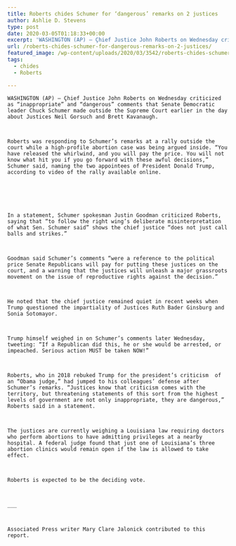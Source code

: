 ```yaml
---
title: Roberts chides Schumer for ‘dangerous’ remarks on 2 justices
author: Ashlie D. Stevens
type: post
date: 2020-03-05T01:18:33+00:00
excerpt: 'WASHINGTON (AP) — Çhief Justice John Roberts on Wednesday criticized as “inappropriate” and “dangerous” comments that Senate Democratic leader Chuck Schumer made outside the Supreme Court earlier in the day about Justices Neil Gorsuch and Brett Kavanaugh.Roberts was responding to Schumer’s remarks at a rally outside the court while a high-profile abortion case was being&hellip;'
url: /roberts-chides-schumer-for-dangerous-remarks-on-2-justices/
featured_image: /wp-content/uploads/2020/03/3542/roberts-chides-schumer-for-dangerous-remarks-on-2-justices.jpg
tags:
  - chides
  - Roberts

---
```

  
    WASHINGTON (AP) — Çhief Justice John Roberts on Wednesday criticized as “inappropriate” and “dangerous” comments that Senate Democratic leader Chuck Schumer made outside the Supreme Court earlier in the day about Justices Neil Gorsuch and Brett Kavanaugh.
  
  
  
    Roberts was responding to Schumer’s remarks at a rally outside the court while a high-profile abortion case was being argued inside. “You have released the whirlwind, and you will pay the price. You will not know what hit you if you go forward with these awful decisions,” Schumer said, naming the two appointees of President Donald Trump, according to video of the rally available online.
  
  
  
  
  
  
    In a statement, Schumer spokesman Justin Goodman criticized Roberts, saying that “to follow the right wing’s deliberate misinterpretation of what Sen. Schumer said” shows the chief justice “does not just call balls and strikes.”
  
  
  
    Goodman said Schumer’s comments “were a reference to the political price Senate Republicans will pay for putting these justices on the court, and a warning that the justices will unleash a major grassroots movement on the issue of reproductive rights against the decision.”
  
  
  
    He noted that the chief justice remained quiet in recent weeks when Trump questioned the impartiality of Justices Ruth Bader Ginsburg and Sonia Sotomayor.
  
  
  
    Trump himself weighed in on Schumer’s comments later Wednesday, tweeting: “If a Republican did this, he or she would be arrested, or impeached. Serious action MUST be taken NOW!”
  
  
  
    Roberts, who in 2018 rebuked Trump for the president’s criticism  of an “Obama judge,” had jumped to his colleagues’ defense after Schumer’s remarks. “Justices know that criticism comes with the territory, but threatening statements of this sort from the highest levels of government are not only inappropriate, they are dangerous,” Roberts said in a statement.
  
  
  
    The justices are currently weighing a Louisiana law requiring doctors who perform abortions to have admitting privileges at a nearby hospital. A federal judge found that just one of Louisiana’s three abortion clinics would remain open if the law is allowed to take effect.
  
  
  
    Roberts is expected to be the deciding vote.
  
  
  
    ___
  
  
  
    Associated Press writer Mary Clare Jalonick contributed to this report.
  
